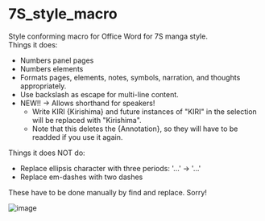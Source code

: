 # 7S_style_macro
Style conforming macro for Office Word for 7S manga style.   
Things it does:   
 - Numbers panel pages  
 - Numbers elements  
 - Formats pages, elements, notes, symbols, narration, and thoughts appropriately.   
 - Use backslash as escape for multi-line content. 
 - NEW!! -> Allows shorthand for speakers! 
    - Write KIRI {Kirishima} and future instances of "KIRI" in the selection will be replaced with "Kirishima". 
    - Note that this deletes the {Annotation}, so they will have to be readded if you use it again. 

Things it does NOT do:  
 - Replace ellipsis character with three periods: '…' -> '...'  
 - Replace em-dashes with two dashes  

These have to be done manually by find and replace. Sorry!

![image](https://user-images.githubusercontent.com/15793195/208027892-5229c4a1-dea7-4e5e-b8d8-0af3929ecb69.png)
